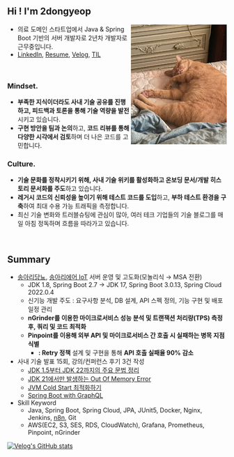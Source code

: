 ## Hi ! I'm 2dongyeop


<img align="right" src="https://github.com/2dongyeop/2dongyeop/blob/main/horong.jpeg" width=220 />

- 의료 도메인 스타트업에서 Java & Spring Boot 기반의 서버 개발자로 2년차 개발자로 근무중입니다.
- [LinkedIn](https://www.linkedin.com/in/2dongyeop/), [Resume](https://www.notion.so/leedongyeop/_-_-_-18b78399c226809e90bef7f3ede3ee1d), [Velog](https://velog.io/@dongvelop), [TIL](https://github.com/2dongyeop/TIL)

<br/>

### Mindset.

- **부족한 지식이더라도 사내 기술 공유를 진행하고, 피드백과 토론을 통해 기술 역량을 발전**시키고 있습니다.
- **구현 방안을 팀과 논의**하고, **코드 리뷰를 통해 다양한 시각에서 검토**하며 더 나은 코드를 고민합니다.

### Culture.

- **기술 문화를 정착시키기 위해, 사내 기술 위키를 활성화하고 온보딩 문서/개발 히스토리 문서화를 주도**하고 있습니다.
- **레거시 코드의 신뢰성을 높이기 위해 테스트 코드를 도입**하고, **부하 테스트 환경을 구축**하여 최대 수용 가능 트래픽을 측정합니다.
- 최신 기술 변화와 트러블슈팅에 관심이 많아, 여러 테크 기업들의 기술 블로그를 매일 아침 정독하며 흐름을 따라가고 있습니다.

<br/>

## Summary
- [송아리당뇨](https://play.google.com/store/apps/details?id=com.songaree.diabetes&hl=ko), [송아리에어 IoT](https://play.google.com/store/apps/details?id=com.songaree.air&hl=ko) 서버 운영 및 고도화(모놀리식 → MSA 전환)
    - JDK 1.8, Spring Boot 2.7 → JDK 17, Spring Boot 3.0.13, Spring Cloud 2022.0.4
    - 신기능 개발 주도 : 요구사항 분석, DB 설계, API 스펙 정의, 기능 구현 및 배포 일정 관리
    - **nGrinder를 이용한 마이크로서비스 성능 분석 및 트랜잭션 처리량(TPS) 측정 후, 쿼리 및 코드 최적화**
    - **Pinpoint를 이용해 외부 API 및 마이크로서비스 간 호출 시 실패하는 병목 지점 식별**
        - **: Retry 정책** 설계 및 구현을 통해 **API 호출 실패율 90% 감소**
- 사내 기술 발표 15회, 강의/컨퍼런스 후기 3건 작성
    - [JDK 1.5부터 JDK 22까지의 주요 문법 정리](https://velog.io/@dongvelop/JDK-21%EC%9D%B4-%EC%B6%9C%EC%8B%9C%EB%90%98%EC%97%88%EB%8B%A4.-%EC%B5%9C%EC%8B%A0-%EB%AC%B8%EB%B2%95%EC%9D%80-%EC%82%B4%ED%8E%B4%EB%B4%90%EC%95%BC%EC%A7%80)
    - [JDK 21에서만 발생하는 Out Of Memory Error](https://velog.io/@dongvelop/Spring-Boot-Out-of-Memory-when-Using-JDK21)
    - [JVM Cold Start 최적화하기](https://velog.io/@dongvelop/Spring-Boot-JVM-Cold-Start-%EC%B5%9C%EC%A0%81%ED%99%94%ED%95%98%EA%B8%B0)
    - [Spring Boot with GraphQL](https://velog.io/@dongvelop/Spring-Boot-GraphQL-%EC%86%8C%EA%B0%9C)
- Skill Keyword
    - Java, Spring Boot, Spring Cloud, JPA, JUnit5, Docker, Nginx, Jenkins, [n8n](https://n8n.io/), Git
    - AWS(EC2, S3, SES, RDS, CloudWatch), Grafana, Prometheus, Pinpoint, nGrinder

<!-- [![trophy](https://github-profile-trophy.vercel.app/?username=2dongyeop&no-frame=true&row=1)](https://github.com/ryo-ma/github-profile-trophy) -->

[![Velog's GitHub stats](https://velog-readme-stats.vercel.app/api/list?name=dongvelop)](https://velog.io/@dongvelop) 



<!-- ```Java
@Slf4j
@Component
@RequiredArgsConstructor
public class Introduction {

    private final LeeDongyeop leeDongyeop;
    
    @PostConstruct
    private void init() {
        log.info("I am interested in stable service operation!");
        log.info("Prepare for failure, monitoring and quick recovery.");
    }
    
    @PreDestroy
    public void close() {
        log.info("Thank you for visiting. Look at my cute cat.");
    }
}

``` -->
